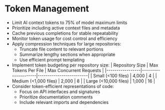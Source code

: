 # Token Management

- Limit AI context tokens to 75% of model maximum limits
- Prioritize including active context files and metadata
- Cache previous completions for stable repeatability
- Monitor token usage for cost control and efficiency
- Apply compression techniques for large repositories:
  - Truncate file content to relevant portions
  - Summarize lengthy sections when appropriate
  - Use efficient prompt templating
- Implement token budgeting per repository size:
  | Repository Size | Max Tokens Per File | Max Concurrent Requests |
  |-----------------|---------------------|-------------------------|
  | Small (<100 files) | 4,000 | 4 |
  | Medium (<1,000 files) | 2,000 | 8 |
  | Large (<10,000 files) | 1,000 | 16 |
- Consider token-efficient representations of code:
  - Focus on API interfaces and signatures
  - Prioritize documentation comments
  - Include relevant imports and dependencies

